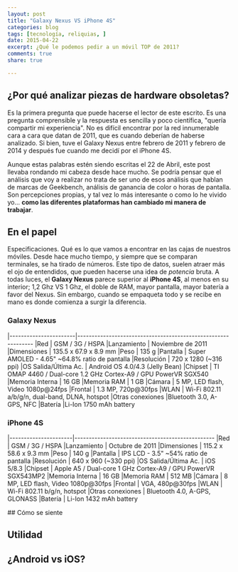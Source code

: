 ```yaml
---
layout: post
title: "Galaxy Nexus VS iPhone 4S"
categories: blog
tags: [tecnología, reliquias, ]
date: 2015-04-22
excerpt: ¿Qué le podemos pedir a un móvil TOP de 2011?
comments: true 
share: true 

---
```


## ¿Por qué analizar piezas de hardware obsoletas?

Es la primera pregunta que puede hacerse el lector de este escrito. Es una pregunta comprensible y la respuesta es sencilla y poco científica, "quería compartir mi experiencia". No es difícil encontrar por la red innumerable cara a cara que datan de 2011, que es cuando deberían de haberse analizado. Si bien, tuve el Galaxy Nexus entre febrero de 2011 y febrero de 2014 y después fue cuando me decidí por el iPhone 4S.

Aunque estas palabras estén siendo escritas el 22 de Abril, este post llevaba rondando mi cabeza desde hace mucho. Se podría pensar que el análisis que voy a realizar no trata de ser uno de esos análisis que hablan de marcas de Geekbench, análisis de ganancia de color o horas de pantalla. Son percepciones propias, y tal vez lo más interesante o como lo he vivido yo... **como las diferentes plataformas han cambiado mi manera de trabajar**.

## En el papel

Especificaciones. Qué es lo que vamos a encontrar en las cajas de nuestros móviles. Desde hace mucho tiempo, y siempre que se comparan terminales, se ha tirado de números. Este tipo de datos, suelen atraer más el ojo de entendidos, que pueden hacerse una idea de *potencia* bruta. A todas luces, el **Galaxy Nexus** parece superior al **iPhone 4S**, al menos en su interior; 1,2 Ghz VS 1 Ghz, el doble de RAM, mayor pantalla, mayor batería a favor del Nexus. Sin embargo, cuando se empaqueta todo y se recibe en mano es donde comienza a surgir la diferencia.

### Galaxy Nexus

|-----------------------|--------------------------------------------------------------
|Red                    | GSM / 3G / HSPA
|Lanzamiento            | Noviembre de 2011
|Dimensiones            | 135.5 x 67.9 x 8.9 mm
|Peso                   | 135 g 
|Pantalla               | Super AMOLED - 4.65" ~64.8% ratio de pantalla
|Resolución             | 720 x 1280 (~316 ppi)
|OS Salida/Última Ac.   | Android OS 4.0/4.3 (Jelly Bean)
|Chipset                | TI OMAP 4460 / Dual-core 1.2 GHz Cortex-A9 / GPU PowerVR SGX540
|Memoria Interna        | 16 GB
|Memoria RAM            | 1 GB
|Cámara                 | 5 MP, LED flash, Video 1080p@24fps
|Frontal                | 1.3 MP, 720p@30fps
|WLAN                   | Wi-Fi 802.11 a/b/g/n, dual-band, DLNA, hotspot
|Otras conexiones       |Bluetooth 3.0, A-GPS, NFC
|Batería                |Li-Ion 1750 mAh battery

### iPhone 4S

|----------------------|-------------------------------------------------
|Red                   | GSM / 3G / HSPA
|Lanzamiento           |  Octubre de 2011
|Dimensiones           |  115.2 x 58.6 x 9.3 mm
|Peso                  |  140 g 
|Pantalla              |  IPS LCD - 3.5" ~54% ratio de pantalla
|Resolución            |  640 x 960 (~330 ppi)
|OS Salida/Última Ac.  |  iOS 5/8.3
|Chipset               |  Apple A5 / Dual-core 1 GHz Cortex-A9 / GPU PowerVR SGX543MP2
|Memoria Interna       | 16 GB
|Memoria RAM           |  512 MB
|Cámara                |  8 MP, LED flash, Video 1080p@30fps
|Frontal               |  VGA, 480p@30fps
|WLAN                  |  Wi-Fi 802.11 b/g/n, hotspot
|Otras conexiones      |  Bluetooth 4.0, A-GPS, GLONASS
|Batería               |  Li-Ion 1432 mAh battery


## Cómo se siente

## Utilidad

## ¿Android vs iOS?